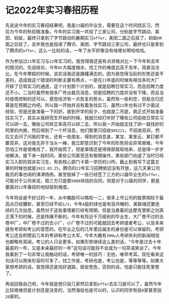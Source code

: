 # 记2022年实习春招历程
先说说今年的实习春招结果吧，我是`23`届的毕业生，需要在这个时间找实习，然后为今年的秋招做准备。今年的实习我一共投了三家公司，分别是字节跳动、美团、蚂蚁，最终只拿到了字节跳动的暑期实习`offer`，美团二面之后挂了，蚂蚁`HR`面之后挂了。去年我也是投递了腾讯、美团、字节跳动三家公司，最终也只是拿到了腾讯的`offer`，这么一比较的话，一年了水平好像没有啥增长啊哈哈哈。  

作为参加过`21`年实习与`22`年实习的，我觉得我还是有点资格对比一下今年和去年的情况的。先说结论，今年`HC`大幅度缩水，找工作的难度远高于去年，简直没法比。在今年寒假的时候，说实话我还是踌躇满志的，因为我觉得当前的形势还是不差的，造成我这个错误的判断主要有两点，一是在`21`年底的时候有相当多的大厂开辟了日常实习的通道，这个计划那个计划的，就是招聘日常实习，而且招聘力度还不小。二当时虽然有很多厂传出裁员消息，但是招聘的力度并没有下降，而且当时疫情控制的还可以，感觉经济有一点恢复的势头，虽然有一些利空，但是总归还算是在预期之内吧。所以我一开始并没有着急找实习，虽然`21`年也有过不少面试经验，但是还是准备一下的好。直到开学的前夕，也就是二月底，我正式开始准备找实习了。其实从我研究生开始的时候，我就已经打听好了哪些公司招收日常实习可以研一去，哪些公司转正率高可以研二去，所以我一开始就去找了研一就找好的阿里的内推，然后得到了一个坏消息，他们那里只招收`985211`，不招收双非。然后又去问了问我的学长，还有一些朋友，得到的消息是，某宝、某里云、某钉都不要双非。这对我无异于当头一棒，我立即意识到了今年的形势将会异常艰难，今年恐怕工作是很难找了，我开始慌了，但是事情还是得按部就班地来，总是得一步步地解决。接下来一段时间，某些公司甚至还有极限操作，某些部门劝退了当时已经实习入职的双非实习生，有些核心部门卡第一学历的`23`所。截止到我写下这篇文章的时候也就是`2022.03.25`，腾讯的`22`年实习招聘依旧没有开放，这几天某公司裁员的事也闹的沸沸扬扬，甚至毁掉了一些已经签了三方的`22`届毕业生的`offer`，可能对于公司来说，毁三方只是那`5000`块钱的合同，但是对于`22`届的同学，那是要面对`22`年春招的地狱级别难度。

今年将会是不好过的一年，从中概股可以略知一二，很多上市公司的股票相较于最高点已经腰斩，甚至已经不如`1/3`，今年`A`股的绿也是有目共睹的，美联储还要连续的几次加息，虽然对于这些事情都已经有预期，但是当悬着的达摩克里斯之剑真正落下的时候，还是阵痛不断的。今年有将近千万级别的毕业生，大厂卷不过的去卷中厂，中厂卷不过的去小厂，小厂卷不过的可能就回去考研或者考公，以及本来就有考研和考公的意愿的，在毕业之后的几年里应届生的身份是可以保留的，考研考公还会积攒前几年的考研和考公大军，今年大概有`300w`人考研失利的新闻相信也都略有耳闻，考公的人只会更多。如果形势继续这么差的话，“今年是过去十年最差的一年，又是未来最好的一年”这句话可能将不会成为一句茶语笑谈了。今年我看到了一句非常让我触动的话，考研唯一的技巧：无他，唯早考耳。现在看来这句话可以用来形容的可多了，找工作是，考研也是，考公也是，等等等等。如果大家想考研的话，我觉得还是找好退路，居安思危，否则的话，怕是只能往死里卷了。

再说回我自己吧，今年我是想只投几家然后拿到`offer`去实习就可以了，虽然今年比较艰难但是计划还是没变的，当然海投也是可以的，认识的同学有投`8`家甚至投`20`家的。

